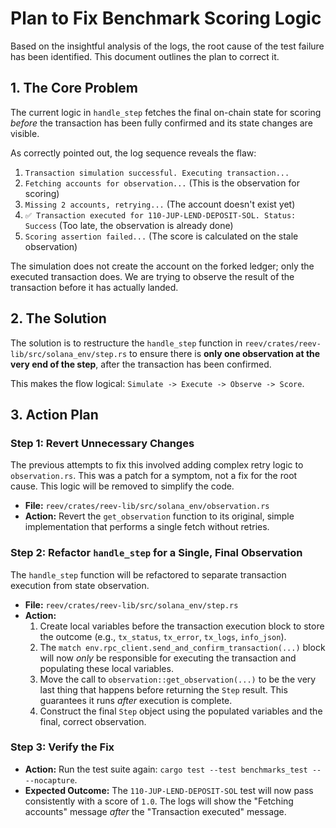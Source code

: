 # Plan to Fix Benchmark Scoring Logic

Based on the insightful analysis of the logs, the root cause of the test failure has been identified. This document outlines the plan to correct it.

## 1. The Core Problem

The current logic in `handle_step` fetches the final on-chain state for scoring *before* the transaction has been fully confirmed and its state changes are visible.

As correctly pointed out, the log sequence reveals the flaw:
1. `Transaction simulation successful. Executing transaction...`
2. `Fetching accounts for observation...` (This is the observation for scoring)
3. `Missing 2 accounts, retrying...` (The account doesn't exist yet)
4. `✅ Transaction executed for 110-JUP-LEND-DEPOSIT-SOL. Status: Success` (Too late, the observation is already done)
5. `Scoring assertion failed...` (The score is calculated on the stale observation)

The simulation does not create the account on the forked ledger; only the executed transaction does. We are trying to observe the result of the transaction before it has actually landed.

## 2. The Solution

The solution is to restructure the `handle_step` function in `reev/crates/reev-lib/src/solana_env/step.rs` to ensure there is **only one observation at the very end of the step**, after the transaction has been confirmed.

This makes the flow logical: `Simulate -> Execute -> Observe -> Score`.

## 3. Action Plan

### Step 1: Revert Unnecessary Changes

The previous attempts to fix this involved adding complex retry logic to `observation.rs`. This was a patch for a symptom, not a fix for the root cause. This logic will be removed to simplify the code.

-   **File:** `reev/crates/reev-lib/src/solana_env/observation.rs`
-   **Action:** Revert the `get_observation` function to its original, simple implementation that performs a single fetch without retries.

### Step 2: Refactor `handle_step` for a Single, Final Observation

The `handle_step` function will be refactored to separate transaction execution from state observation.

-   **File:** `reev/crates/reev-lib/src/solana_env/step.rs`
-   **Action:**
    1.  Create local variables before the transaction execution block to store the outcome (e.g., `tx_status`, `tx_error`, `tx_logs`, `info_json`).
    2.  The `match env.rpc_client.send_and_confirm_transaction(...)` block will now *only* be responsible for executing the transaction and populating these local variables.
    3.  Move the call to `observation::get_observation(...)` to be the very last thing that happens before returning the `Step` result. This guarantees it runs *after* execution is complete.
    4.  Construct the final `Step` object using the populated variables and the final, correct observation.

### Step 3: Verify the Fix

-   **Action:** Run the test suite again: `cargo test --test benchmarks_test -- --nocapture`.
-   **Expected Outcome:** The `110-JUP-LEND-DEPOSIT-SOL` test will now pass consistently with a score of `1.0`. The logs will show the "Fetching accounts" message *after* the "Transaction executed" message.